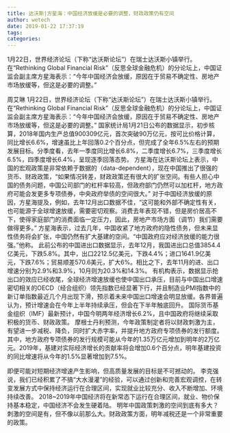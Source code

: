 ```yaml
---
title: 达沃斯|方星海：中国经济放缓是必要的调整，财政政策仍有空间
author: wetech
date: 2019-01-22 17:37:19
tags: 
categories: 
---
```

1月22日，世界经济论坛（下称“达沃斯论坛”）在瑞士达沃斯小镇举行。在“Rethinking Global Financial Risk”（反思全球金融危机）的分论坛上，中国证监会副主席方星海表示：“今年中国经济会放缓，原因在于贸易不确定性、房地产市场放缓等，但这是必要的调整。”
<!-- more -->
周艾琳
1月22日，世界经济论坛（下称“达沃斯论坛”）在瑞士达沃斯小镇举行。在“Rethinking Global Financial Risk”（反思全球金融危机）的分论坛上，中国证监会副主席方星海表示：“今年中国经济会放缓，原因在于贸易不确定性、房地产市场放缓等，但这是必要的调整。”
国家统计局1月21日公布的数据显示，初步核算，2018年国内生产总值900309亿元，首次突破90万亿元，按可比价格计算，同比增长6.6%，增速虽比上年回落0.2个百分点，但完成了全年6.5%左右的预期发展目标。分季度看，去年一季度同比增长6.8%，二季度增长6.7%，三季度增长6.5%，四季度增长6.4%，呈现逐季回落态势。
方星海在达沃斯论坛上表示，中国的宏观政策是非常依赖于数据的（data-dependent），现在中国推出了很强的货币、财政政策，“如果情况转差，财政政策还有很大的扩张空间。有些人担心中国的债务问题，中国公司部门的杠杆率较高，但政府部门仍然可以加杠杆，地方政府可能会发更多专项债券，中央政府举债的空间很大。”
对于中国经济放缓的原因，方星海提及，例如，去年12月出口数据不佳，“这可能和外部不确定性有关，也可能源于全球增速放缓，需要密切观察。消费去年表现不错，但是房价居高不下，使得家庭部门的消费面临一定压力，因此，房地产市场方面（调节）我们需要做得更多。”
方星海表示，过去几年，中国收紧了地方政府的隐性债务，但未来显性债务将会扩张，中国仍然有扩大基建的空间。“中国政府应对经济放缓的能力很强。”他称。
此前公布的中国进出口数据显示，去年12月，我国进出口总值3854.4亿美元，下跌5.8%。其中，出口2212.5亿美元，下跌4.4%；进口1641.9亿美元，下跌7.6%；贸易顺差570.6美元，扩大6%。相比之下，去年11月的进、出口增速分别为2.9%和3.9%，10月则为20.3%和14.3%。
有机构表示，数据显示抢出口的效应已经收尾，全球经济增速放缓也使中国出口承压，目前与中国出口增速密切相关的OECD（经合组织）领先指数已经显著下行，并且制造业PMI指数中的新订单指数最近几个月出现下滑，预示着未来中国出口增速会明显放缓。各界普遍认为，预计增速会在今年上半年持续承压，但会在下半年触底回升。
国际货币基金组织（IMF）最新预计，中国今明两年经济增长6.2%，且中国政府将继续采取积极的货币、财政政策。
摩根士丹利预测，今年政策制定者将以财政刺激为主，有望进一步减税、降负，同时扩大赤字率，并提升地方政府专项债券的发行额度。其中，地方政府专项债券的发行规模可能从今年的1.35万亿元增加到明年的2万亿元。2019年，基建对实际经济增长的贡献率将会增加0.6个百分点，明年基建投资的同比增速将从今年的1.5%显著增加到7.5%。
 
 
即便可能对短期经济增速产生影响，但高质量发展的目标是不可撼动的。
李克强说，我们已经积累了不搞“大水漫灌”的经验，可以通过创新和完善宏观调控，在转变发展方式中保持经济运行在合理区间，实现就业比较充分、收入不断增加、环境持续改善。
2018~2019年中国经济将在新常态下运行在合理区间，就业、物价保持基本稳定，中国经济不会发生硬着陆。
明年中国政策刺激的空间到底有多大？刺激的空间是有，但不像以前那么大。财政政策方面，明年减税还是一个非常重要的政策。
